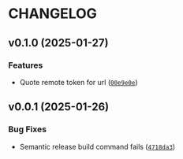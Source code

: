 # CHANGELOG


## v0.1.0 (2025-01-27)

### Features

- Quote remote token for url
  ([`00e9e0e`](https://github.com/cuinixam/pypeline-semantic-release/commit/00e9e0e4cda44f0708ad83d51120bfec084bfb97))


## v0.0.1 (2025-01-26)

### Bug Fixes

- Semantic release build command fails
  ([`4718da3`](https://github.com/cuinixam/pypeline-semantic-release/commit/4718da3c1206f784f564e821373472f0df64afc5))
